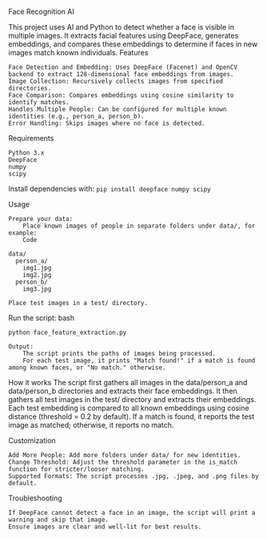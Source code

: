 Face Recognition AI

This project uses AI and Python to detect whether a face is visible in multiple images. It extracts facial features using DeepFace, generates embeddings, and compares these embeddings to determine if faces in new images match known individuals.
Features

    Face Detection and Embedding: Uses DeepFace (Facenet) and OpenCV backend to extract 128-dimensional face embeddings from images.
    Image Collection: Recursively collects images from specified directories.
    Face Comparison: Compares embeddings using cosine similarity to identify matches.
    Handles Multiple People: Can be configured for multiple known identities (e.g., person_a, person_b).
    Error Handling: Skips images where no face is detected.

Requirements

    Python 3.x
    DeepFace
    numpy
    scipy

Install dependencies with:
`pip install deepface numpy scipy`

Usage

    Prepare your data:
        Place known images of people in separate folders under data/, for example:
        Code

    data/
      person_a/
        img1.jpg
        img2.jpg
      person_b/
        img3.jpg

    Place test images in a test/ directory.

Run the script:
bash

    python face_feature_extraction.py

    Output:
        The script prints the paths of images being processed.
        For each test image, it prints "Match found!" if a match is found among known faces, or "No match." otherwise.

How it works
The script first gathers all images in the data/person_a and data/person_b directories and extracts their face embeddings. It then gathers all test images in the test/ directory and extracts their embeddings. Each test embedding is compared to all known embeddings using cosine distance (threshold = 0.2 by default). If a match is found, it reports the test image as matched; otherwise, it reports no match.

Customization

    Add More People: Add more folders under data/ for new identities.
    Change Threshold: Adjust the threshold parameter in the is_match function for stricter/looser matching.
    Supported Formats: The script processes .jpg, .jpeg, and .png files by default.

Troubleshooting

    If DeepFace cannot detect a face in an image, the script will print a warning and skip that image.
    Ensure images are clear and well-lit for best results.

